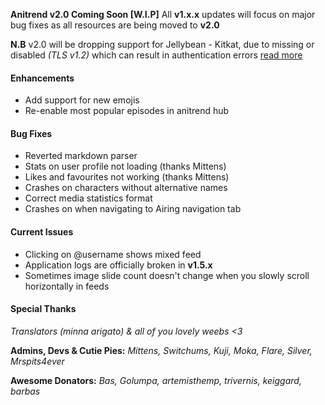 __Anitrend v2.0 Coming Soon [W.I.P]__ All __v1.x.x__ updates will focus on major bug fixes as all resources are being moved to __v2.0__

__N.B__ v2.0 will be dropping support for Jellybean - Kitkat, due to missing or disabled _(TLS v1.2)_
which can result in authentication errors [read more](https://github.com/square/okhttp/issues/2372)

#### Enhancements
- Add support for new emojis
- Re-enable most popular episodes in anitrend hub

#### Bug Fixes
- Reverted markdown parser
- Stats on user profile not loading (thanks Mittens)
- Likes and favourites not working (thanks Mittens)
- Crashes on characters without alternative names
- Correct media statistics format
- Crashes on when navigating to Airing navigation tab

#### Current Issues
- Clicking on @username shows mixed feed
- Application logs are officially broken in **v1.5.x**
- Sometimes image slide count doesn't change when you slowly scroll horizontally in feeds

#### Special Thanks
_Translators (minna arigato) & all of you lovely weebs <3_

__Admins, Devs & Cutie Pies:__
_Mittens, Switchums, Kuji, Moka, Flare, Silver, Mrspits4ever_

__Awesome Donators:__
_Bas, Golumpa, artemisthemp, trivernis, keiggard, barbas_

